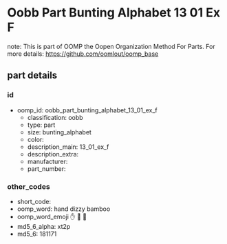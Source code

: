 # Oobb Part Bunting Alphabet 13 01 Ex F  

note: This is part of OOMP the Oopen Organization Method For Parts. For more details: https://github.com/oomlout/oomp_base

##  part details





### id
* oomp_id: oobb_part_bunting_alphabet_13_01_ex_f
  * classification: oobb
  * type: part
  * size: bunting_alphabet
  * color: 
  * description_main: 13_01_ex_f
  * description_extra: 
  * manufacturer: 
  * part_number: 

### other_codes
* short_code: 
* oomp_word: hand dizzy bamboo
* oomp_word_emoji :hand: :dizzy: :bamboo:
* md5_6_alpha: xt2p
* md5_6: 181171